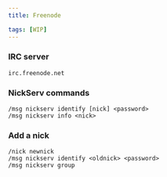 ```yaml
---
title: Freenode

tags: [WIP]
---
```


### IRC server

```
irc.freenode.net
```

### NickServ commands

```
/msg nickserv identify [nick] <password>
/msg nickserv info <nick>
```

### Add a nick

```
/nick newnick
/msg nickserv identify <oldnick> <password>
/msg nickserv group
```
